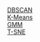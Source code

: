 [DBSCAN](https://nbviewer.jupyter.org/github/dvircohen0/Machine-Learning-Algorithms-From-Scratch/blob/main/clustering/DBscan.ipynb) \
[K-Means](https://github.com/dvircohen0/Machine-Learning-Algorithms-From-Scratch/blob/main/clustering/kmeans.ipynb) \
[GMM](https://nbviewer.jupyter.org/github/dvircohen0/Machine-Learning-Algorithms-From-Scratch/blob/main/clustering/GMM.ipynb) \
[T-SNE](https://nbviewer.jupyter.org/github/dvircohen0/Machine-Learning-Algorithms-From-Scratch/blob/main/clustering/Tsne.ipynb) 

